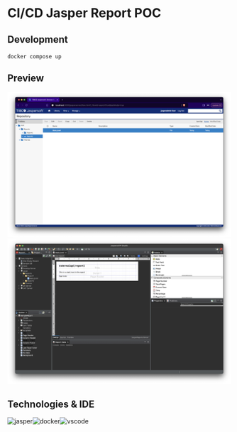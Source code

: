 # CI/CD Jasper Report POC

## Development

```
docker compose up
```

## Preview

<img src="./images/1.png">

<img src="./images/2.png">

## Technologies & IDE

<div>
  <img style="float: left" src="https://www.jaspersoft.com/content/dam/jaspersoft/images/jaspersoft-logo.svg" height="48" alt="jasper"> &nbsp;
  <img style="float: left" src="https://upload.wikimedia.org/wikipedia/commons/4/4e/Docker_%28container_engine%29_logo.svg" height="48" alt="docker"> &nbsp;
  <img style="float: left" src="https://code.visualstudio.com/assets/updates/1_35/logo-stable.png" height="48" alt="vscode">
</div>